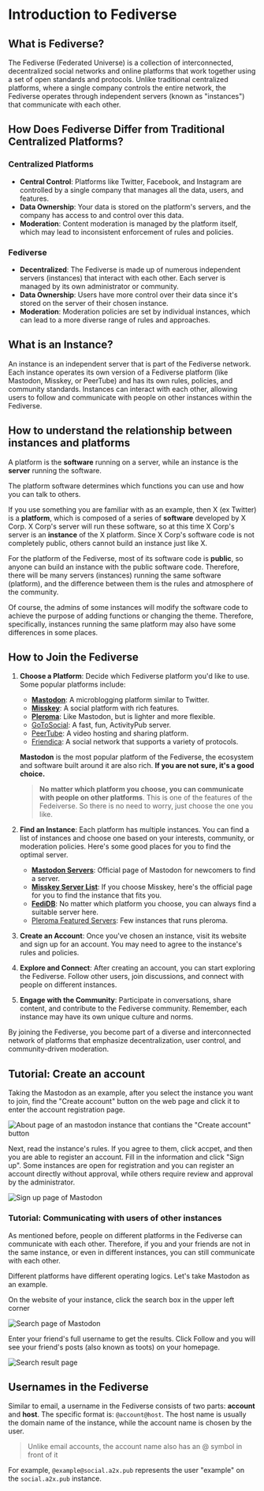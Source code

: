 # Introduction to Fediverse

## What is Fediverse?

The Fediverse (Federated Universe) is a collection of interconnected, decentralized social networks and online platforms that work together using a set of open standards and protocols. Unlike traditional centralized platforms, where a single company controls the entire network, the Fediverse operates through independent servers (known as "instances") that communicate with each other.

## How Does Fediverse Differ from Traditional Centralized Platforms?

### Centralized Platforms

- **Central Control**: Platforms like Twitter, Facebook, and Instagram are controlled by a single company that manages all the data, users, and features.
- **Data Ownership**: Your data is stored on the platform's servers, and the company has access to and control over this data.
- **Moderation**: Content moderation is managed by the platform itself, which may lead to inconsistent enforcement of rules and policies.

### Fediverse

- **Decentralized**: The Fediverse is made up of numerous independent servers (instances) that interact with each other. Each server is managed by its own administrator or community.
- **Data Ownership**: Users have more control over their data since it's stored on the server of their chosen instance.
- **Moderation**: Moderation policies are set by individual instances, which can lead to a more diverse range of rules and approaches.

## What is an Instance?

An instance is an independent server that is part of the Fediverse network. Each instance operates its own version of a Fediverse platform (like Mastodon, Misskey, or PeerTube) and has its own rules, policies, and community standards. Instances can interact with each other, allowing users to follow and communicate with people on other instances within the Fediverse.

## How to understand the relationship between instances and platforms

A platform is the **software** running on a server, while an instance is the **server** running the software.

The platform software determines which functions you can use and how you can talk to others.

If you use something you are familiar with as an example, then X (ex Twitter) is a **platform**, which is composed of a series of **software** developed by X Corp. X Corp's server will run these software, so at this time X Corp's server is an **instance** of the X platform. Since X Corp's software code is not completely public, others cannot build an instance just like X.

For the platform of the Fediverse, most of its software code is **public**, so anyone can build an instance with the public software code. Therefore, there will be many servers (instances) running the same software (platform), and the difference between them is the rules and atmosphere of the community.

Of course, the admins of some instances will modify the software code to achieve the purpose of adding functions or changing the theme. Therefore, specifically, instances running the same platform may also have some differences in some places.

## How to Join the Fediverse

1. **Choose a Platform**: Decide which Fediverse platform you'd like to use. Some popular platforms include:
   - **[Mastodon](https://joinmastodon.org/)**: A microblogging platform similar to Twitter.
   - **[Misskey](https://misskey-hub.net/)**: A social platform with rich features.
   - **[Pleroma](https://pleroma.social/)**: Like Mastodon, but is lighter and more flexible.
   - [GoToSocial](https://gotosocial.org/): A fast, fun, ActivityPub server.
   - [PeerTube](https://joinpeertube.org/): A video hosting and sharing platform.
   - [Friendica](https://friendi.ca/): A social network that supports a variety of protocols.

   **Mastodon** is the most popular platform of the Fediverse, the ecosystem and software built around it are also rich. **If you are not sure, it's a good choice.**

   > **No matter which platform you choose, you can communicate with people on other platforms**. This is one of the features of the Fedeiverse. So there is no need to worry, just choose the one you like.

2. **Find an Instance**: Each platform has multiple instances. You can find a list of instances and choose one based on your interests, community, or moderation policies. Here's some good places for you to find the optimal server.
   - **[Mastodon Servers](https://joinmastodon.org/servers)**: Official page of Mastodon for newcomers to find a server.
   - **[Misskey Server List](https://misskey-hub.net/en/servers/)**: If you choose Misskey, here's the official page for you to find the instance that fits you.
   - **[FediDB](https://fedidb.org/)**: No matter which platform you choose, you can always find a suitable server here.
   - [Pleroma Featured Servers](https://pleroma.social/#featured-instances): Few instances that runs pleroma.

3. **Create an Account**: Once you've chosen an instance, visit its website and sign up for an account. You may need to agree to the instance's rules and policies.

4. **Explore and Connect**: After creating an account, you can start exploring the Fediverse. Follow other users, join discussions, and connect with people on different instances.

5. **Engage with the Community**: Participate in conversations, share content, and contribute to the Fediverse community. Remember, each instance may have its own unique culture and norms.

By joining the Fediverse, you become part of a diverse and interconnected network of platforms that emphasize decentralization, user control, and community-driven moderation.

## Tutorial: Create an account

Taking the Mastodon as an example, after you select the instance you want to join, find the "Create account" button on the web page and click it to enter the account registration page.

![About page of an mastodon instance that contians the "Create account" button](/resources/manual-article/img/en-US/gotoregister.jpg)

Next, read the instance's rules. If you agree to them, click accpet, and then you are able to register an account. Fill in the information and click "Sign up". Some instances are open for registration and you can register an account directly without approval, while others require review and approval by the administrator.

![Sign up page of Mastodon](/resources/manual-article/img/en-US/register.png)

### Tutorial: Communicating with users of other instances

As mentioned before, people on different platforms in the Fediverse can communicate with each other. Therefore, if you and your friends are not in the same instance, or even in different instances, you can still communicate with each other.

Different platforms have different operating logics. Let's take Mastodon as an example.

On the website of your instance, click the search box in the upper left corner

![Search page of Mastodon](/resources/manual-article/img/en-US/search-empty.png)

Enter your friend's full username to get the results. Click Follow and you will see your friend's posts (also known as toots) on your homepage.

![Search result page](/resources/manual-article/img/en-US/search-result.png)

## Usernames in the Fediverse

Similar to email, a username in the Fediverse consists of two parts: **account** and **host**. The specific format is: `@account@host`. The host name is usually the domain name of the instance, while the account name is chosen by the user.

> Unlike email accounts, the account name also has an @ symbol in front of it

For example, `@example@social.a2x.pub` represents the user "example" on the `social.a2x.pub` instance.
